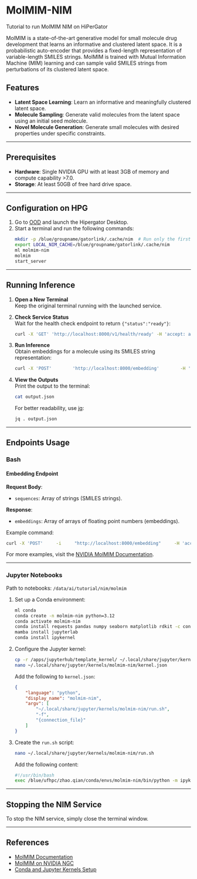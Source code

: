 # MolMIM-NIM

Tutorial to run MolMIM NIM on HiPerGator

MolMIM is a state-of-the-art generative model for small molecule drug development that learns an informative and clustered latent space. It is a probabilistic auto-encoder that provides a fixed-length representation of variable-length SMILES strings. MolMIM is trained with Mutual Information Machine (MIM) learning and can sample valid SMILES strings from perturbations of its clustered latent space.

## Features

- **Latent Space Learning**: Learn an informative and meaningfully clustered latent space.
- **Molecule Sampling**: Generate valid molecules from the latent space using an initial seed molecule.
- **Novel Molecule Generation**: Generate small molecules with desired properties under specific constraints.

---

## Prerequisites

- **Hardware**: Single NVIDIA GPU with at least 3GB of memory and compute capability >7.0.
- **Storage**: At least 50GB of free hard drive space.

---

## Configuration on HPG

1. Go to [OOD](https://ood.rc.ufl.edu/) and launch the Hipergator Desktop.
2. Start a terminal and run the following commands:
   ```bash
   mkdir -p /blue/groupname/gatorlink/.cache/nim  # Run only the first time
   export LOCAL_NIM_CACHE=/blue/groupname/gatorlink/.cache/nim
   ml molmim-nim
   molmim
   start_server
   ```

---

## Running Inference

1. **Open a New Terminal**  
   Keep the original terminal running with the launched service.

2. **Check Service Status**  
   Wait for the health check endpoint to return `{"status":"ready"}`:
   ```bash
   curl -X 'GET' 'http://localhost:8000/v1/health/ready' -H 'accept: application/json'
   ```

3. **Run Inference**  
   Obtain embeddings for a molecule using its SMILES string representation:
   ```bash
   curl -X 'POST'        'http://localhost:8000/embedding'        -H 'accept: application/json'        -H 'Content-Type: application/json'        -d '{"sequences": ["CC(Cc1ccc(cc1)C(C(=O)O)C)C"]}' > output.json
   ```

4. **View the Outputs**  
   Print the output to the terminal:
   ```bash
   cat output.json
   ```
   For better readability, use [jq](https://jqlang.github.io/jq/):
   ```bash
   jq . output.json
   ```

---

## Endpoints Usage

### Bash

#### Embedding Endpoint

**Request Body**:
- `sequences`: Array of strings (SMILES strings).

**Response**:
- `embeddings`: Array of arrays of floating point numbers (embeddings).

Example command:
```bash
curl -X 'POST'     -i     "http://localhost:8000/embedding"     -H 'accept: application/json'     -H 'Content-Type: application/json'     -d '{"sequences": ["CC(Cc1ccc(cc1)C(C(=O)O)C)C"]}'
```

For more examples, visit the [NVIDIA MolMIM Documentation](https://docs.nvidia.com/nim/bionemo/molmim/latest/endpoints.html).

---

### Jupyter Notebooks

Path to notebooks: `/data/ai/tutorial/nim/molmim`

1. Set up a Conda environment:
   ```bash
   ml conda
   conda create -n molmim-nim python=3.12
   conda activate molmim-nim
   conda install requests pandas numpy seaborn matplotlib rdkit -c conda-forge
   mamba install jupyterlab
   conda install ipykernel
   ```
2. Configure the Jupyter kernel:
   ```bash
   cp -r /apps/jupyterhub/template_kernel/ ~/.local/share/jupyter/kernels/molmim-nim
   nano ~/.local/share/jupyter/kernels/molmim-nim/kernel.json
   ```
   Add the following to `kernel.json`:
   ```json
   {
       "language": "python",
       "display_name": "molmim-nim",
       "argv": [
           "~/.local/share/jupyter/kernels/molmim-nim/run.sh",
           "-f",
           "{connection_file}"
       ]
   }
   ```

3. Create the `run.sh` script:
   ```bash
   nano ~/.local/share/jupyter/kernels/molmim-nim/run.sh
   ```
   Add the following content:
   ```bash
   #!/usr/bin/bash
   exec /blue/ufhpc/zhao.qian/conda/envs/molmim-nim/bin/python -m ipykernel "$@"
   ```

---

## Stopping the NIM Service

To stop the NIM service, simply close the terminal window.

---

## References

- [MolMIM Documentation](https://docs.nvidia.com/nim/bionemo/molmim/latest/index.html)
- [MolMIM on NVIDIA NGC](https://catalog.ngc.nvidia.com/orgs/nim/teams/nvidia/containers/molmim)
- [Conda and Jupyter Kernels Setup](https://github.com/magitz/conda_Jupyter_kernels)
